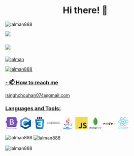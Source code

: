 

<h1 align="center">Hi there! 👋 </h1>

<p align="left"> <img src="https://komarev.com/ghpvc/?username=lalman888&label=Profile%20views&color=0e75b6&style=flat" alt="lalman888" /> </p>


   </p>

![](https://camo.githubusercontent.com/5ddf73ad3a205111cf8c686f687fc216c2946a75005718c8da5b837ad9de78c9/68747470733a2f2f7468756d62732e6766796361742e636f6d2f4576696c4e657874446576696c666973682d736d616c6c2e676966)


### <img src="https://github.com/TheDudeThatCode/TheDudeThatCode/blob/master/Assets/Developer.gif" width="100px">
   <a href="https://www.linkedin.com/in/lalman-thakur-08414a21b" target="blank"><img align="center" src="https://cdn.jsdelivr.net/npm/simple-icons@3.0.1/icons/linkedin.svg" alt="lalman" height="30" width="30" /></a>&nbsp;
</a>
<p align="left"> <a href="https://github.com/ryo-ma/github-profile-trophy"><img src="https://github-profile-trophy.vercel.app/?username=lalman888" alt="lalman888" />

<h3 align="left"> - 📫 How to reach me</h3>
  lsinghchouhan074@gmail.com
<p align="left">
</p>

<h3 align="left">Languages and Tools:</h3>
<p align="left"> <a href="https://getbootstrap.com" target="_blank" rel="noreferrer"> <img src="https://raw.githubusercontent.com/devicons/devicon/master/icons/bootstrap/bootstrap-plain-wordmark.svg" alt="bootstrap" width="40" height="40"/> </a> <a href="https://www.cprogramming.com/" target="_blank" rel="noreferrer"> <img src="https://raw.githubusercontent.com/devicons/devicon/master/icons/c/c-original.svg" alt="c" width="40" height="40"/> </a> <a href="https://www.w3schools.com/css/" target="_blank" rel="noreferrer"> <img src="https://raw.githubusercontent.com/devicons/devicon/master/icons/css3/css3-original-wordmark.svg" alt="css3" width="40" height="40"/> </a> <a href="https://expressjs.com" target="_blank" rel="noreferrer"> <img src="https://raw.githubusercontent.com/devicons/devicon/master/icons/express/express-original-wordmark.svg" alt="express" width="40" height="40"/> </a> <a href="https://www.java.com" target="_blank" rel="noreferrer"> <img src="https://raw.githubusercontent.com/devicons/devicon/master/icons/java/java-original.svg" alt="java" width="40" height="40"/> </a> <a href="https://developer.mozilla.org/en-US/docs/Web/JavaScript" target="_blank" rel="noreferrer"> <img src="https://raw.githubusercontent.com/devicons/devicon/master/icons/javascript/javascript-original.svg" alt="javascript" width="40" height="40"/> </a> <a href="https://www.mongodb.com/" target="_blank" rel="noreferrer"> <img src="https://raw.githubusercontent.com/devicons/devicon/master/icons/mongodb/mongodb-original-wordmark.svg" alt="mongodb" width="40" height="40"/> </a> <a href="https://nodejs.org" target="_blank" rel="noreferrer"> <img src="https://raw.githubusercontent.com/devicons/devicon/master/icons/nodejs/nodejs-original-wordmark.svg" alt="nodejs" width="40" height="40"/> </a> <a href="https://reactjs.org/" target="_blank" rel="noreferrer"> <img src="https://raw.githubusercontent.com/devicons/devicon/master/icons/react/react-original-wordmark.svg" alt="react" width="40" height="40"/> </a> </p>

<p><img align="left" src="https://github-readme-stats.vercel.app/api/top-langs?username=lalman888&show_icons=true&locale=en&layout=compact" alt="lalman888" /></p>

<p>&nbsp;<img align="center" src="https://github-readme-stats.vercel.app/api?username=lalman888&show_icons=true&locale=en" alt="lalman888" /></p>

<p><img align="center" src="https://github-readme-streak-stats.herokuapp.com/?user=lalman888&" alt="lalman888" /></p>

